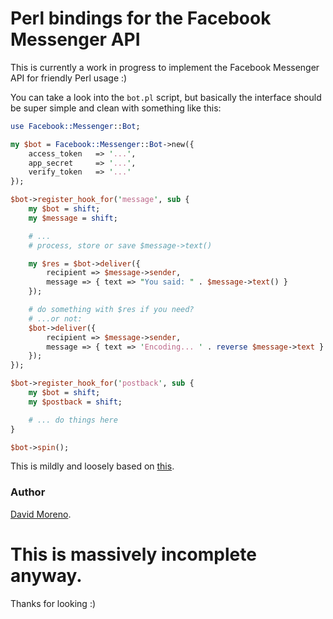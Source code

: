 # Perl bindings for the Facebook Messenger API

This is currently a work in progress to implement the Facebook Messenger
API for friendly Perl usage :)

You can take a look into the `bot.pl` script, but basically the interface
should be super simple and clean with something like this:

```perl
use Facebook::Messenger::Bot;

my $bot = Facebook::Messenger::Bot->new({
	access_token   => '...',
	app_secret     => '...',
	verify_token   => '...'
});

$bot->register_hook_for('message', sub {
	my $bot = shift;
	my $message = shift;

    # ...
    # process, store or save $message->text()

	my $res = $bot->deliver({
		recipient => $message->sender,
		message => { text => "You said: " . $message->text() }
	});

    # do something with $res if you need?
    # ...or not:
    $bot->deliver({
        recipient => $message->sender,
        message => { text => 'Encoding... ' . reverse $message->text }
    });
});

$bot->register_hook_for('postback', sub {
    my $bot = shift;
    my $postback = shift;

    # ... do things here
}

$bot->spin();
```

This is mildly and loosely based on [this](https://github.com/hyperoslo/facebook-messenger).

### Author
[David Moreno](https://damog.net).

# This is massively incomplete anyway.

Thanks for looking :)
